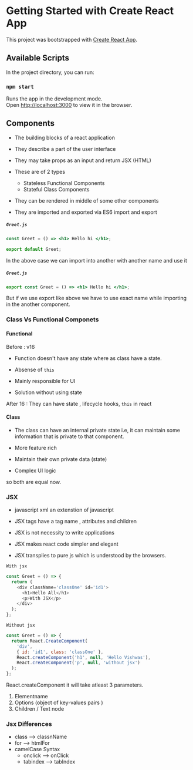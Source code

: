 # Getting Started with Create React App

This project was bootstrapped with [Create React App](https://github.com/facebook/create-react-app).

## Available Scripts

In the project directory, you can run:

### `npm start`

Runs the app in the development mode.\
Open [http://localhost:3000](http://localhost:3000) to view it in the browser.

## Components

- The building blocks of a react application

- They describe a part of the user interface

- They may take props as an input and return JSX (HTML)

- These are of 2 types

  - Stateless Functional Components
  - Stateful Class Components

- They can be rendered in middle of some other components

- They are imported and exported via ES6 import and export

##### `Greet.js`

```jsx
const Greet = () => <h1> Hello hi </h1>;

export default Greet;
```

In the above case we can import into another with another name and use it

##### `Greet.js`

```jsx
export const Greet = () => <h1> Hello hi </h1>;
```

But if we use export like above we have to use exact name while importing in the another component.

### Class Vs Functional Componets

#### Functional

Before : v16

- Function doesn't have any state where as class have a state.

- Absense of `this`

- Mainly responsible for UI

- Solution without using state

After 16 :
They can have state , lifecycle hooks, `this` in react

#### Class

- The class can have an internal private state i.e, it can maintain some information that is private to that component.

- More feature rich
- Maintain their own private data (state)
- Complex UI logic

so both are equal now.

### JSX

- javascript xml an extenstion of javascript

- JSX tags have a tag name , attributes and children

- JSX is not necessity to write applications

- JSX makes react code simpler and elegant

- JSX transplies to pure js which is understood by the browsers.

`With jsx`

```js
const Greet = () => {
  return (
    <div className='classOne' id='id1'>
      <h1>Hello All</h1>
      <p>With JSX</p>
    </div>
  );
};
```

`Without jsx`

```js
const Greet = () => {
  return React.CreateComponent(
    'div',
    { id: 'id1', class: 'classOne' },
    React.createComponent('h1', null, 'Hello Vishwas'),
    React.createComponent('p', null, 'without jsx')
  );
};
```

React.createComponent it will take atleast 3 parameters.

1. Elementname
2. Options (object of key-values pairs )
3. Children / Text node

### Jsx Differences

- class --> classnName
- for --> htmlFor
- camelCase Syntax
  - onclick --> onClick
  - tabindex --> tabIndex
